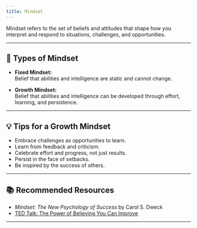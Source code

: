 ```yaml
---
title: Mindset
---
```


Mindset refers to the set of beliefs and attitudes that shape how you interpret and respond to situations, challenges, and opportunities.

---

## 🌱 Types of Mindset

- **Fixed Mindset:**  
  Belief that abilities and intelligence are static and cannot change.

- **Growth Mindset:**  
  Belief that abilities and intelligence can be developed through effort, learning, and persistence.

---

## 💡 Tips for a Growth Mindset

- Embrace challenges as opportunities to learn.
- Learn from feedback and criticism.
- Celebrate effort and progress, not just results.
- Persist in the face of setbacks.
- Be inspired by the success of others.

---

## 📚 Recommended Resources

- *Mindset: The New Psychology of Success* by Carol S. Dweck
- [TED Talk: The Power of Believing You Can Improve](https://www.ted.com/talks/carol_dweck_the_power_of_believing_that_you_can_improve)

---
